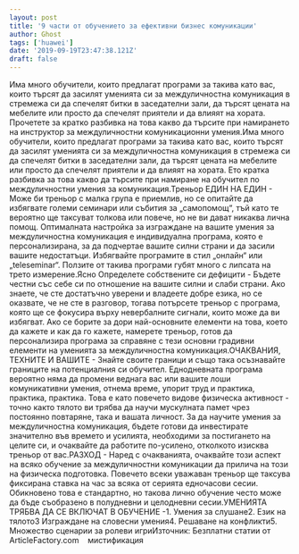 ```yaml
---
layout: post
title: '9 части от обучението за ефективни бизнес комуникации'
author: Ghost
tags: ['huawei']
date: '2019-09-19T23:47:38.121Z'
draft: false
---
```


Има много обучители, които предлагат програми за такива като вас, които търсят да засилят уменията си за междуличностна комуникация в стремежа си да спечелят битки в заседателни зали, да търсят цената на мебелите или просто да спечелят приятели и да влияят на хората. Прочетете за кратко разбивка на това какво да търсите при намирането на инструктор за междуличностни комуникационни умения.Има много обучители, които предлагат програми за такива като вас, които търсят да засилят уменията си за междуличностна комуникация в стремежа си да спечелят битки в заседателни зали, да търсят цената на мебелите или просто да спечелят приятели и да влияят на хората. Ето кратка разбивка за това какво да търсите при намиране на обучител по междуличностни умения за комуникация.Треньор ЕДИН НА ЕДИН - Може би треньор с малка група е приемлив, но се опитайте да избягвате големи семинари или събития за „самопомощ“, тъй като те вероятно ще таксуват толкова или повече, но не ви дават никаква лична помощ. Оптималната настройка за изграждане на вашите умения за междуличностна комуникация е индивидуална програма, която е персонализирана, за да подчертае вашите силни страни и да засили вашите недостатъци. Избягвайте програмите в стил „онлайн“ или „teleseminar“. Ползите от такива програми губят много с липсата на трето измерение.Ясно Определете собствените си дефицити - Бъдете честни със себе си по отношение на вашите силни и слаби страни. Ако знаете, че сте достатъчно уверени и владеете добре езика, но се оказвате, че не сте в разговор, тогава потърсете треньор с програма, която ще се фокусира върху невербалните сигнали, които може да ви избягват. Ако се борите за дори най-основните елементи на това, което да кажете и как да го кажете, намерете треньор, готов да персонализира програма за справяне с тези основни градивни елементи на уменията за междуличностна комуникация.ОЧАКВАНИЯ, ТЕХНИТЕ И ВАШИТЕ - Знайте своите граници и също така осъзнавайте границите на потенциалния си обучител. Еднодневната програма вероятно няма да промени веднага вас или вашите лоши комуникативни умения, отнема време, упорит труд и практика, практика, практика. Това е като повечето видове физическа активност - точно както тялото ви трябва да научи мускулната памет чрез постоянно повтаряне, така и вашата личност. За да научите умения за междуличностна комуникация, бъдете готови да инвестирате значително във времето и усилията, необходими за постигането на целите си, и очаквайте да работите по-усилено, отколкото изисква треньор от вас.РАЗХОД - Наред с очакванията, очаквайте този аспект на всяко обучение за междуличностни комуникации да прилича на този на физическа подготовка. Повечето всеки уважаван треньор ще таксува фиксирана ставка на час за всяка от серията едночасови сесии. Обикновено това е стандартно, но такова лично обучение често може да бъде съобразено в полудневни и целодневни сесии.УМЕНИЯТА ТРЯБВА ДА СЕ ВКЛЮЧАТ В ОБУЧЕНИЕ -1. Умения за слушане2. Език на тялото3 Изграждане на словесни умения4. Решаване на конфликти5. Множество сценарии за ролеви игриИзточник: Безплатни статии от ArticleFactory.com    мистификация
